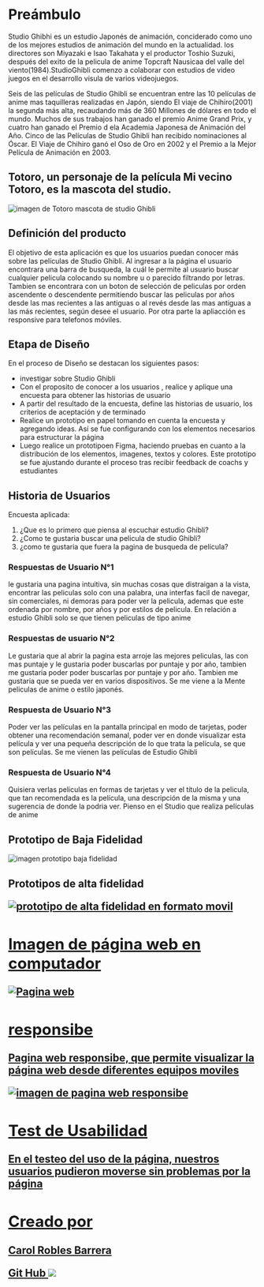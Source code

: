 
<h1>Preámbulo</h1>
<p>Studio Ghibhi es un estudio Japonés de animación, conciderado como uno de los mejores estudios de animación del mundo en la actualidad. los directores son Miyazaki e Isao Takahata y el productor Toshio Suzuki, después del exito de la pelicula de anime Topcraft Nausicaa del valle del viento(1984).StudioGhibli comenzo a colaborar con estudios de video juegos en el desarrollo visula de varios videojuegos. </p>
<p>Seis de las películas de Studio Ghibli se encuentran entre las 10 películas de anime mas taquilleras realizadas en Japón, siendo El viaje de Chihiro(2001) la segunda más alta, recaudando más de 360 Millones de dólares en todo el mundo. Muchos de sus trabajos han ganado el premio Anime Grand Prix, y cuatro han ganado el Premio d ela Academia Japonesa de Animación del Año. Cinco de las Películas de Studio Ghibli han recibido nominaciones al Óscar. El Viaje de Chihiro ganó el Oso de Oro en 2002 y el Premio a la Mejor Película de Animación en 2003.</p> 
<h2> Totoro, un personaje de la película Mi vecino Totoro, es la mascota del studio.</h2>
<img src="https://i.blogs.es/f2a494/loewe-totoro/1366_2000.jpeg" alt="imagen de Totoro mascota de studio Ghibli"/>

<h2>Definición del producto </h2>
<p> El objetivo de esta aplicación es que los usuarios puedan conocer más sobre las películas de Studio Ghibli. Al ingresar a la página el usuario encontrara una barra de busqueda, la cuál le permite al usuario buscar cualquier pelicula colocando su nombre u o parecido filtrando por letras. Tambien se encontrara con un boton de selección de peliculas por orden ascendente o descendente permitiendo buscar las peliculas por años desde las mas recientes a las antiguas o al revés desde las mas antiguas a las más recientes, según desee el usuario. Por otra parte la apliacción es responsive para telefonos móviles.</p>

<h2> Etapa de Diseño </h2>
<p>En el proceso de Diseño se destacan los siguientes pasos:</p>
<ul> 
<li>investigar sobre Studio Ghibli</li>
<li>Con el proposito de conocer a los usuarios , realice y aplique una encuesta para obtener las historias de usuario  </li>
<li>A partir del resultado de la encuesta, define las historias de usuario, los criterios de aceptación y de terminado </li>
<li>Realice un prototipo en papel tomando en cuenta la encuesta y agregando ideas. Así se fue configurando con los elementos necesarios para estructurar la página</li>
<li>Luego realice un prototipoen Figma, haciendo pruebas en cuanto a la distribución de los elementos, imagenes, textos y colores. Este prototipo se fue ajustando durante el proceso tras recibir feedback de coachs y estudiantes </li>
</ul>

<h2> Historia de Usuarios </h2>
<p>Encuesta aplicada:</p>
<ol>
<li> ¿Que es lo primero que piensa al escuchar estudio Ghibli?</li>
<li> ¿Como te gustaria buscar una pelicula de studio Ghibli?</li>
<li> ¿como te gustaria que fuera la pagina de busqueda de pelicula? </li>
</ol>
<h3>Respuestas de Usuario N°1</h3>
<p>le gustaria una pagina intuitiva, sin muchas cosas que distraigan a la vista, encontrar las peliculas solo con una palabra, una interfas facil de navegar, sin comerciales, ni demoras para poder ver la pelicula, ademas que este ordenada por nombre, por años y por estilos de pelicula. En relación a estudio Ghibli solo se que tienen peliculas de tipo anime </p>

<h3>Respuestas de usuario N°2</h3>
<p>Le gustaria que al abrir la pagina esta arroje las mejores peliculas, las con mas puntaje y le gustaria poder buscarlas por puntaje y por año, tambien me gustaria poder poder buscarlas por puntaje y por año. Tambien me gustaria que se pueda ver en varios dispositivos. 
Se me viene a la Mente peliculas de anime o estilo japonés. 
</p>

<h3>Respuesta de Usuario N°3 </h3>
<p>Poder ver las películas en la pantalla principal en modo de tarjetas, poder obtener una recomendación semanal, poder ver en donde visualizar esta película y ver una pequeña descripción de lo que trata la película, se que son películas. Se me vienen las películas de Estudio Ghibli </p>

<h3>Respuesta de Usuario N°4 </h3>
<p>Quisiera verlas peliculas en formas de tarjetas y ver el título de la pelicula, que tan recomendada es la película, una descripción de la misma y una sugerencia de donde la podria ver. Pienso en el Studio que realiza películas de anime</p>

<H2> Prototipo de Baja Fidelidad</h2>
<img src= "https://www.figma.com/file/BOdf5TVXSPSiG3quOlT146/Untitled?node-id0-1&t5x356DulCJUojK37-0" alt= "imagen prototipo baja fidelidad"/>

<h2>Prototipos de  alta fidelidad<h/2>
<p> </p>
<a href="prototipo alta"><img src="https://www.figma.com/proto/lQkioGWeh2KqBKhIo2zhQW/Untitled?node-id=20-3" alt= "prototipo de alta fidelidad en formato movil"/>


<h2>Imagen de página web en computador </h2>
<a href="pagina web"><img src="https://s4.aconvert.com/convert/p3r68-cdx67/awogc-5rv1f.jpg" alt = "Pagina  web"/>

<h2>responsibe  </h2>
<p>Pagina web responsibe, que permite visualizar la página web desde diferentes equipos moviles</p>
<a href="responsibe"><img src= "https://s4.aconvert.com/convert/p3r68-cdx67/awogc-5rv1f.jpg" alt= "imagen de pagina web responsibe"/>

<h2> Test de Usabilidad  </h2>
<p>En el testeo del uso de la página, nuestros usuarios pudieron moverse sin problemas por la página </p>

<h2>Creado por </h2>
<p>Carol Robles Barrera</p>
<p> Git Hub <a href="GitHub"><img src="https://github.com/55Carol/DEV005-data-lovers"> </p>

